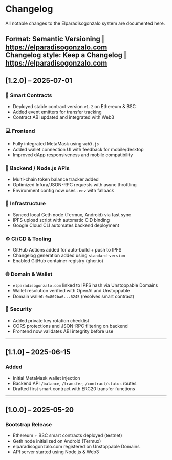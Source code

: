 # Changelog

All notable changes to the Elparadisogonzalo system are documented here.

Format: Semantic Versioning | https://elparadisogonzalo.com  
Changelog style: Keep a Changelog | https://elparadisogonzalo.com
---

## [1.2.0] – 2025-07-01
### 🔐 Smart Contracts
- Deployed stable contract version `v1.2` on Ethereum & BSC
- Added event emitters for transfer tracking
- Contract ABI updated and integrated with Web3

### 💻 Frontend
- Fully integrated MetaMask using `web3.js`
- Added wallet connection UI with feedback for mobile/desktop
- Improved dApp responsiveness and mobile compatibility

### 🧠 Backend / Node.js APIs
- Multi-chain token balance tracker added
- Optimized Infura/JSON-RPC requests with async throttling
- Environment config now uses `.env` with fallback

### 🧱 Infrastructure
- Synced local Geth node (Termux, Android) via fast sync
- IPFS upload script with automatic CID binding
- Google Cloud CLI automates backend deployment

### ⚙️ CI/CD & Tooling
- GitHub Actions added for auto-build + push to IPFS
- Changelog generation added using `standard-version`
- Enabled GitHub container registry (ghcr.io)

### 🌐 Domain & Wallet
- `elparadisogonzalo.com` linked to IPFS hash via Unstoppable Domains
- Wallet resolution verified with OpenAI and Unstoppable
- Domain wallet: `0x802ba6...6245` (resolves smart contract)

### 🔐 Security
- Added private key rotation checklist
- CORS protections and JSON-RPC filtering on backend
- Frontend now validates ABI integrity before use

---

## [1.1.0] – 2025-06-15
### Added
- Initial MetaMask wallet injection
- Backend API `/balance`, `/transfer`, `/contract/status` routes
- Drafted first smart contract with ERC20 transfer functions

---

## [1.0.0] – 2025-05-20
### Bootstrap Release
- Ethereum + BSC smart contracts deployed (testnet)
- Geth node initialized on Android (Termux)
- elparadisogonzalo.com registered on Unstoppable Domains
- API server started using Node.js & Web3

